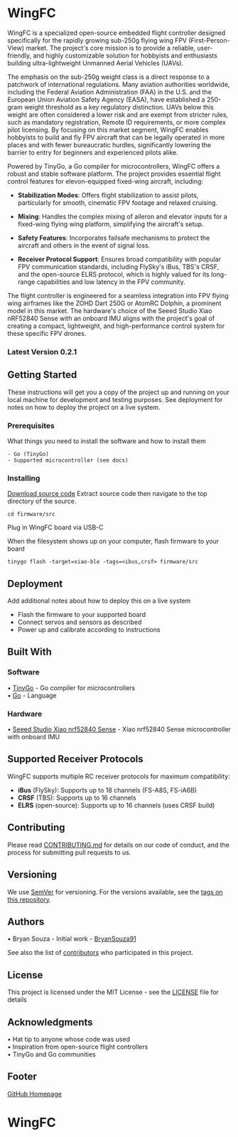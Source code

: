 # WingFC

WingFC is a specialized open-source embedded flight controller designed specifically for the rapidly growing sub-250g flying wing FPV (First-Person-View) market. The project's core mission is to provide a reliable, user-friendly, and highly customizable solution for hobbyists and enthusiasts building ultra-lightweight Unmanned Aerial Vehicles (UAVs).

The emphasis on the sub-250g weight class is a direct response to a patchwork of international regulations. Many aviation authorities worldwide, including the Federal Aviation Administration (FAA) in the U.S. and the European Union Aviation Safety Agency (EASA), have established a 250-gram weight threshold as a key regulatory distinction. UAVs below this weight are often considered a lower risk and are exempt from stricter rules, such as mandatory registration, Remote ID requirements, or more complex pilot licensing. By focusing on this market segment, WingFC enables hobbyists to build and fly FPV aircraft that can be legally operated in more places and with fewer bureaucratic hurdles, significantly lowering the barrier to entry for beginners and experienced pilots alike.


Powered by TinyGo, a Go compiler for microcontrollers, WingFC offers a robust and stable software platform. The project provides essential flight control features for elevon-equipped fixed-wing aircraft, including:

- **Stabilization Modes**: Offers flight stabilization to assist pilots, particularly for smooth, cinematic FPV footage and relaxed cruising.

- **Mixing**: Handles the complex mixing of aileron and elevator inputs for a fixed-wing flying wing platform, simplifying the aircraft's setup.

- **Safety Features**: Incorporates failsafe mechanisms to protect the aircraft and others in the event of signal loss.

- **Receiver Protocol Support**: Ensures broad compatibility with popular FPV communication standards, including FlySky's iBus, TBS's CRSF, and the open-source ELRS protocol, which is highly valued for its long-range capabilities and low latency in the FPV community.

The flight controller is engineered for a seamless integration into FPV flying wing airframes like the ZOHD Dart 250G or AtomRC Dolphin, a prominent model in this market. The hardware's choice of the Seeed Studio Xiao nRF52840 Sense with an onboard IMU aligns with the project's goal of creating a compact, lightweight, and high-performance control system for these specific FPV drones.

### Latest Version 0.2.1

## Getting Started

These instructions will get you a copy of the project up and running on your local machine for development and testing purposes. See deployment for notes on how to deploy the project on a live system.

### Prerequisites

What things you need to install the software and how to install them

```
- Go (TinyGo)
- Supported microcontroller (see docs)
```

### Installing

[Download source code](https://github.com/BryanSouza91/WingFC/releases/tag/v0.2.1)
Extract source code then navigate to the top directory of the source.
```
cd firmware/src
```

Plug in WingFC board via USB-C 

When the filesystem shows up on your computer, flash firmware to your board

```
tinygo flash -target=xiao-ble -tags=<ibus,crsf> firmware/src
```

## Deployment

Add additional notes about how to deploy this on a live system

- Flash the firmware to your supported board
- Connect servos and sensors as described
- Power up and calibrate according to instructions

## Built With

### Software
• [TinyGo](https://tinygo.org/) - Go compiler for microcontrollers  
• [Go](https://golang.org/) - Language
### Hardware
• [Seeed Studio Xiao nrf52840 Sense](https://wiki.seeedstudio.com/XIAO_BLE/) - Xiao nrf52840 Sense microcontroller with onboard IMU


## Supported Receiver Protocols

WingFC supports multiple RC receiver protocols for maximum compatibility:

- **iBus** (FlySky): Supports up to 18 channels (FS-A8S, FS-iA6B)
- **CRSF** (TBS): Supports up to 16 channels
- **ELRS** (open-source): Supports up to 16 channels (uses CRSF build)

## Contributing

Please read [CONTRIBUTING.md](https://github.com/BryanSouza91/WingFC/CONTRIBUTING.md) for details on our code of conduct, and the process for submitting pull requests to us.

## Versioning

We use [SemVer](http://semver.org/) for versioning. For the versions available, see the [tags on this repository](https://github.com/BryanSouza91/WingFC/tags).

## Authors

• Bryan Souza - Initial work - [BryanSouza91](https://github.com/BryanSouza91)

See also the list of [contributors](https://github.com/BryanSouza91/WingFC/contributors) who participated in this project.

## License

This project is licensed under the MIT License - see the [LICENSE](https://github.com/BryanSouza91/WingFC/blob/main/LICENSE) file for details

## Acknowledgments

• Hat tip to anyone whose code was used  
• Inspiration from open-source flight controllers  
• TinyGo and Go communities

## Footer

[GitHub Homepage](https://github.com/)
# WingFC

